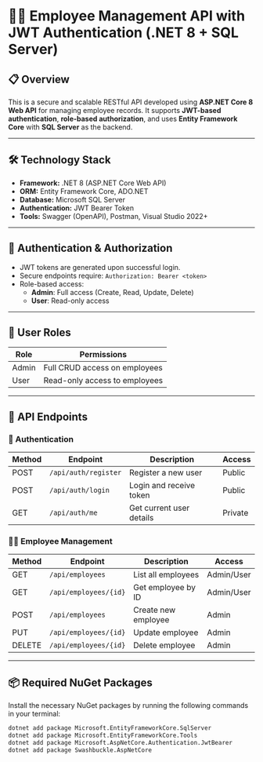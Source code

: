 # 👨‍💻 Employee Management API with JWT Authentication (.NET 8 + SQL Server)

## 📋 Overview

This is a secure and scalable RESTful API developed using **ASP.NET Core 8 Web API** for managing employee records. It supports **JWT-based authentication**, **role-based authorization**, and uses **Entity Framework Core** with **SQL Server** as the backend.

---

## 🛠️ Technology Stack

- **Framework:** .NET 8 (ASP.NET Core Web API)
- **ORM:** Entity Framework Core, ADO.NET
- **Database:** Microsoft SQL Server
- **Authentication:** JWT Bearer Token
- **Tools:** Swagger (OpenAPI), Postman, Visual Studio 2022+

---

## 🔐 Authentication & Authorization

- JWT tokens are generated upon successful login.
- Secure endpoints require: `Authorization: Bearer <token>`
- Role-based access:
  - **Admin**: Full access (Create, Read, Update, Delete)
  - **User**: Read-only access

---

## 👥 User Roles

| Role   | Permissions                     |
|--------|----------------------------------|
| Admin  | Full CRUD access on employees   |
| User   | Read-only access to employees   |

---

## 📡 API Endpoints

### 🔑 Authentication

| Method | Endpoint            | Description              | Access  |
|--------|---------------------|--------------------------|---------|
| POST   | `/api/auth/register` | Register a new user       | Public  |
| POST   | `/api/auth/login`    | Login and receive token   | Public  |
| GET    | `/api/auth/me`       | Get current user details  | Private |

### 👨‍💼 Employee Management

| Method | Endpoint                   | Description              | Access     |
|--------|----------------------------|--------------------------|------------|
| GET    | `/api/employees`           | List all employees       | Admin/User |
| GET    | `/api/employees/{id}`      | Get employee by ID       | Admin/User |
| POST   | `/api/employees`           | Create new employee      | Admin      |
| PUT    | `/api/employees/{id}`      | Update employee          | Admin      |
| DELETE | `/api/employees/{id}`      | Delete employee          | Admin      |

---

## 📦 Required NuGet Packages

Install the necessary NuGet packages by running the following commands in your terminal:

```bash
dotnet add package Microsoft.EntityFrameworkCore.SqlServer
dotnet add package Microsoft.EntityFrameworkCore.Tools
dotnet add package Microsoft.AspNetCore.Authentication.JwtBearer
dotnet add package Swashbuckle.AspNetCore

